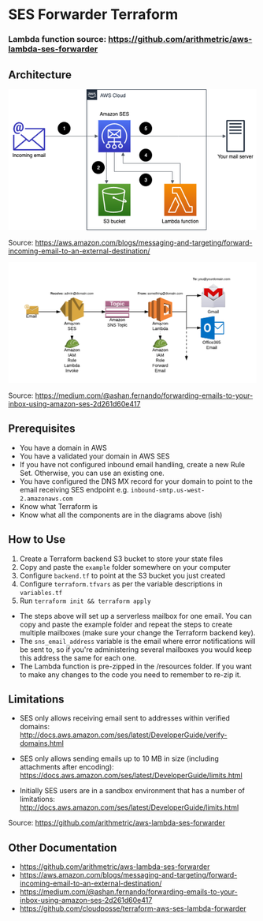 # SES Forwarder Terraform

### Lambda function source: https://github.com/arithmetric/aws-lambda-ses-forwarder

## Architecture

![alt text](images/architecture.png)

Source: https://aws.amazon.com/blogs/messaging-and-targeting/forward-incoming-email-to-an-external-destination/

![alt text](images/architecture2.png)

Source: https://medium.com/@ashan.fernando/forwarding-emails-to-your-inbox-using-amazon-ses-2d261d60e417

## Prerequisites

* You have a domain in AWS
* You have a validated your domain in AWS SES
* If you have not configured inbound email handling, create a new Rule Set. Otherwise, you can use an existing one.
* You have configured the DNS MX record for your domain to point to the email receiving SES endpoint e.g. `inbound-smtp.us-west-2.amazonaws.com`
* Know what Terraform is
* Know what all the components are in the diagrams above (ish)

## How to Use

1. Create a Terraform backend S3 bucket to store your state files
2. Copy and paste the `example` folder somewhere on your computer
3. Configure `backend.tf` to point at the S3 bucket you just created
4. Configure `terraform.tfvars` as per the variable descriptions in `variables.tf`
5.  Run `terraform init && terraform apply`

* The steps above will set up a serverless mailbox for one email. You can copy and paste the example folder and repeat the steps to create multiple mailboxes (make sure your change the Terraform backend key).
* The `sns_email_address` variable is the email where error notifications will be sent to, so if you're administering several mailboxes you would keep this address the same for each one.
* The Lambda function is pre-zipped in the /resources folder. If you want to make any changes to the code you need to remember to re-zip it.

## Limitations

* SES only allows receiving email sent to addresses within verified domains: http://docs.aws.amazon.com/ses/latest/DeveloperGuide/verify-domains.html

* SES only allows sending emails up to 10 MB in size (including attachments after encoding): https://docs.aws.amazon.com/ses/latest/DeveloperGuide/limits.html

* Initially SES users are in a sandbox environment that has a number of limitations: http://docs.aws.amazon.com/ses/latest/DeveloperGuide/limits.html

Source: https://github.com/arithmetric/aws-lambda-ses-forwarder

## Other Documentation

* https://github.com/arithmetric/aws-lambda-ses-forwarder
* https://aws.amazon.com/blogs/messaging-and-targeting/forward-incoming-email-to-an-external-destination/
* https://medium.com/@ashan.fernando/forwarding-emails-to-your-inbox-using-amazon-ses-2d261d60e417
* https://github.com/cloudposse/terraform-aws-ses-lambda-forwarder